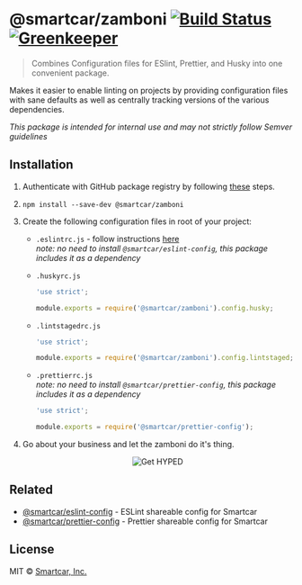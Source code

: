 # @smartcar/zamboni [![Build Status][ci-image]][ci-url] [![Greenkeeper][gk-image]][gk-url]

> Combines Configuration files for ESlint, Prettier, and Husky into one convenient package.

Makes it easier to enable linting on projects by providing configuration files with sane defaults as well as centrally tracking versions of the various dependencies.

_This package is intended for internal use and may not strictly follow Semver guidelines_

## Installation

1. Authenticate with GitHub package registry by following [these](https://help.github.com/en/github/managing-packages-with-github-packages/configuring-npm-for-use-with-github-packages) steps.

2. `npm install --save-dev @smartcar/zamboni`

3. Create the following configuration files in root of your project:

   - `.eslintrc.js` - follow instructions [here](https://github.com/smartcar/eslint-config-smartcar#configuration)<br>
     _note: no need to install `@smartcar/eslint-config`, this package includes it as a dependency_

   - `.huskyrc.js`

     ```js
     'use strict';

     module.exports = require('@smartcar/zamboni').config.husky;
     ```

   - `.lintstagedrc.js`

     ```js
     'use strict';

     module.exports = require('@smartcar/zamboni').config.lintstaged;
     ```

   - `.prettierrc.js`<br>
     _note: no need to install `@smartcar/prettier-config`, this package includes it as a dependency_

     ```js
     'use strict';

     module.exports = require('@smartcar/prettier-config');
     ```

4. Go about your business and let the zamboni do it's thing.
   <p align="center">
     <img src="https://media.giphy.com/media/cArmLFTDx7Lt1UA2W9/giphy.gif" alt="Get HYPED">
   </p>

## Related

- [@smartcar/eslint-config](https://github.com/smartcar/eslint-config-smartcar) - ESLint shareable config for Smartcar
- [@smartcar/prettier-config](https://github.com/smartcar/prettier-config) - Prettier shareable config for Smartcar

## License

MIT © [Smartcar, Inc.](https://smartcar.com)

[ci-url]: https://travis-ci.com/smartcar/zamboni
[ci-image]: https://img.shields.io/travis/com/smartcar/zamboni/master.svg?style=flat-square
[gk-url]: https://greenkeeper.io
[gk-image]: https://badges.greenkeeper.io/smartcar/zamboni.svg?style=flat-square
